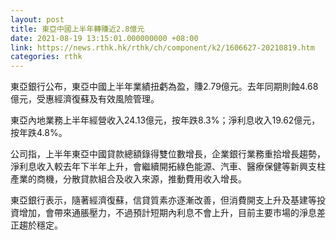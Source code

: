```yaml
---
layout: post
title: 東亞中國上半年轉賺近2.8億元
date: 2021-08-19 13:15:01.000000000 +08:00
link: https://news.rthk.hk/rthk/ch/component/k2/1606627-20210819.htm
categories: rthk
---
```


東亞銀行公布，東亞中國上半年業績扭虧為盈，賺2.79億元。去年同期則蝕4.68億元，受惠經濟復蘇及有效風險管理。

東亞內地業務上半年經營收入24.13億元，按年跌8.3%；淨利息收入19.62億元，按年跌4.8%。

公司指，上半年東亞中國貸款總額錄得雙位數增長，企業銀行業務重拾增長趨勢，淨利息收入較去年下半年上升，會繼續開拓綠色能源、汽車、醫療保健等新興支柱產業的商機，分散貸款組合及收入來源，推動費用收入增長。

東亞銀行表示，隨著經濟復蘇，信貸質素亦逐漸改善，但消費開支上升及基建等投資增加，會帶來通脹壓力，不過預計短期內利息不會上升，目前主要市場的淨息差正趨於穩定。

